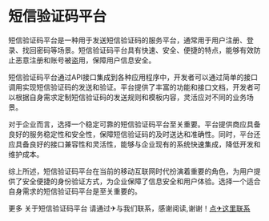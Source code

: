 # 短信验证码平台

短信验证码平台是一种用于发送短信验证码的服务平台，通常用于用户注册、登录、找回密码等场景。短信验证码平台具有快速、安全、便捷的特点，能够有效防止恶意注册和账号被盗用，保障用户信息安全。

短信验证码平台通过API接口集成到各种应用程序中，开发者可以通过简单的接口调用实现短信验证码的发送和验证。平台提供了丰富的功能和接口文档，开发者可以根据自身需求定制短信验证码的发送规则和模板内容，灵活应对不同的业务场景。

对于企业而言，选择一个稳定可靠的短信验证码平台至关重要。平台提供商应具备良好的服务稳定性和安全性，保障短信验证码的及时送达和准确性。同时，平台还应具备良好的接口兼容性和灵活性，能够与企业现有的系统快速集成，降低开发和维护成本。

综上所述，短信验证码平台在当前的移动互联网时代扮演着重要的角色，为用户提供了安全便捷的身份验证方式，为企业保障了信息安全和用户体验。选择一个适合自身需求的短信验证码平台是至关重要的。

更多 关于短信验证码平台 请通过✈与我们联系，感谢阅读,谢谢！[点✈这里联系](https://acc.k02.cc)